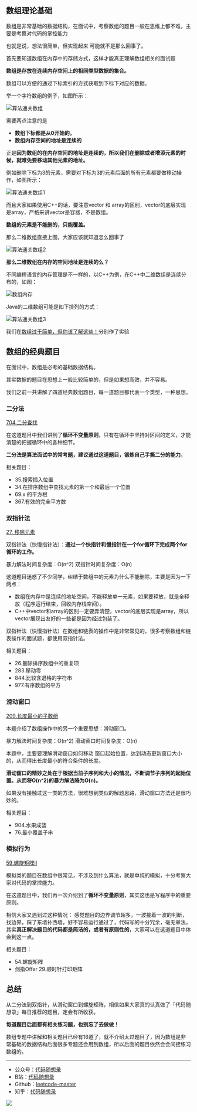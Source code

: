 <p align="center">
  <a href="https://mp.weixin.qq.com/s/QVF6upVMSbgvZy8lHZS3CQ"><img src="https://img.shields.io/badge/知识星球-代码随想录-blue" alt=""></a>
  <a href="https://mp.weixin.qq.com/s/b66DFkOp8OOxdZC_xLZxfw"><img src="https://img.shields.io/badge/刷题-微信群-green" alt=""></a>
  <a href="https://img-blog.csdnimg.cn/20201210231711160.png"><img src="https://img.shields.io/badge/公众号-代码随想录-brightgreen" alt=""></a>
  <a href="https://space.bilibili.com/525438321"><img src="https://img.shields.io/badge/B站-代码随想录-orange" alt=""></a>
</p>


## 数组理论基础

数组是非常基础的数据结构，在面试中，考察数组的题目一般在思维上都不难，主要是考察对代码的掌控能力

也就是说，想法很简单，但实现起来 可能就不是那么回事了。

首先要知道数组在内存中的存储方式，这样才能真正理解数组相关的面试题

**数组是存放在连续内存空间上的相同类型数据的集合。**

数组可以方便的通过下标索引的方式获取到下标下对应的数据。

举一个字符数组的例子，如图所示：

![算法通关数组](https://code-thinking.cdn.bcebos.com/pics/%E7%AE%97%E6%B3%95%E9%80%9A%E5%85%B3%E6%95%B0%E7%BB%84.png)

需要两点注意的是

* **数组下标都是从0开始的。**
* **数组内存空间的地址是连续的**

正是**因为数组的在内存空间的地址是连续的，所以我们在删除或者增添元素的时候，就难免要移动其他元素的地址。**

例如删除下标为3的元素，需要对下标为3的元素后面的所有元素都要做移动操作，如图所示：

![算法通关数组1](https://code-thinking.cdn.bcebos.com/pics/%E7%AE%97%E6%B3%95%E9%80%9A%E5%85%B3%E6%95%B0%E7%BB%841.png)

而且大家如果使用C++的话，要注意vector 和 array的区别，vector的底层实现是array，严格来讲vector是容器，不是数组。

**数组的元素是不能删的，只能覆盖。**

那么二维数组直接上图，大家应该就知道怎么回事了

![算法通关数组2](https://code-thinking.cdn.bcebos.com/pics/%E7%AE%97%E6%B3%95%E9%80%9A%E5%85%B3%E6%95%B0%E7%BB%842.png)

**那么二维数组在内存的空间地址是连续的么？**

不同编程语言的内存管理是不一样的，以C++为例，在C++中二维数组是连续分布的，如图：

![数组内存](https://img-blog.csdnimg.cn/20210310150641186.png)

Java的二维数组可能是如下排列的方式：

![算法通关数组3](https://img-blog.csdnimg.cn/20201214111631844.png)

我们在[数组过于简单，但你该了解这些！](https://mp.weixin.qq.com/s/c2KABb-Qgg66HrGf8z-8Og)分别作了实验

## 数组的经典题目

在面试中，数组是必考的基础数据结构。

其实数据的题目在思想上一般比较简单的，但是如果想高效，并不容易。

我们之前一共讲解了四道经典数组题目，每一道题目都代表一个类型，一种思想。

### 二分法

[704.二分查找](https://mp.weixin.qq.com/s/4X-8VRgnYRGd5LYGZ33m4w)

在这道题目中我们讲到了**循环不变量原则**，只有在循环中坚持对区间的定义，才能清楚的把握循环中的各种细节。

**二分法是算法面试中的常考题，建议通过这道题目，锻炼自己手撕二分的能力**。

相关题目：

* 35.搜索插入位置
* 34.在排序数组中查找元素的第一个和最后一个位置
* 69.x 的平方根
* 367.有效的完全平方数

### 双指针法

[27. 移除元素](https://mp.weixin.qq.com/s/RMkulE4NIb6XsSX83ra-Ww)

双指针法（快慢指针法）：**通过一个快指针和慢指针在一个for循环下完成两个for循环的工作。**

暴力解法时间复杂度：O(n^2)
双指针时间复杂度：O(n)

这道题目迷惑了不少同学，纠结于数组中的元素为什么不能删除，主要是因为一下两点：

* 数组在内存中是连续的地址空间，不能释放单一元素，如果要释放，就是全释放（程序运行结束，回收内存栈空间）。
* C++中vector和array的区别一定要弄清楚，vector的底层实现是array，所以vector展现出友好的一些都是因为经过包装了。

双指针法（快慢指针法）在数组和链表的操作中是非常常见的，很多考察数组和链表操作的面试题，都使用双指针法。

相关题目：

* 26.删除排序数组中的重复项
* 283.移动零
* 844.比较含退格的字符串
* 977.有序数组的平方

### 滑动窗口

[209.长度最小的子数组](https://mp.weixin.qq.com/s/ewCRwVw0h0v4uJacYO7htQ)

本题介绍了数组操作中的另一个重要思想：滑动窗口。

暴力解法时间复杂度：O(n^2)
滑动窗口时间复杂度：O(n)

本题中，主要要理解滑动窗口如何移动 窗口起始位置，达到动态更新窗口大小的，从而得出长度最小的符合条件的长度。

**滑动窗口的精妙之处在于根据当前子序列和大小的情况，不断调节子序列的起始位置。从而将O(n^2)的暴力解法降为O(n)。**

如果没有接触过这一类的方法，很难想到类似的解题思路，滑动窗口方法还是很巧妙的。

相关题目：

* 904.水果成篮
* 76.最小覆盖子串

### 模拟行为

[59.螺旋矩阵II](https://mp.weixin.qq.com/s/Hn6-mlCPvKAdWbiFfQyaaw)

模拟类的题目在数组中很常见，不涉及到什么算法，就是单纯的模拟，十分考察大家对代码的掌控能力。

在这道题目中，我们再一次介绍到了**循环不变量原则**，其实这也是写程序中的重要原则。

相信大家又遇到过这种情况： 感觉题目的边界调节超多，一波接着一波的判断，找边界，踩了东墙补西墙，好不容易运行通过了，代码写的十分冗余，毫无章法，其实**真正解决题目的代码都是简洁的，或者有原则性的**，大家可以在这道题目中体会到这一点。

相关题目：

* 54.螺旋矩阵
* 剑指Offer 29.顺时针打印矩阵

## 总结

从二分法到双指针，从滑动窗口到螺旋矩阵，相信如果大家真的认真做了「代码随想录」每日推荐的题目，定会有所收获。

**每道题目后面都有相关练习题，也别忘了去做做！**

数组专题中讲解和相关题目已经有16道了，就不介绍太过题目了，因为数组是非常基础的数据结构后面很多专题还会用到数组，所以后面的题目依然会会间接练习数组的。

-------------------------

* 公众号：[代码随想录](https://img-blog.csdnimg.cn/20210210152223466.png)
* B站：[代码随想录](https://space.bilibili.com/525438321)
* Github：[leetcode-master](https://github.com/youngyangyang04/leetcode-master)
* 知乎：[代码随想录](https://www.zhihu.com/people/sun-xiu-yang-64)

![](https://img-blog.csdnimg.cn/20210416110157800.png)

